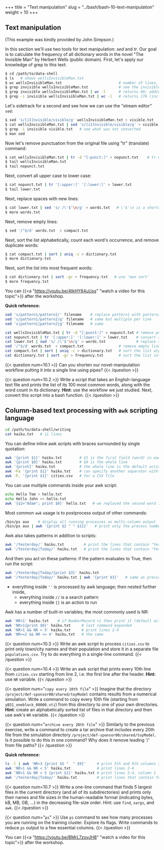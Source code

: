 +++
title = "Text manipulation"
slug = "../bash/bash-10-text-manipulation"
weight = 10
+++

## Text manipulation
<!-- (DH part: the invisible man) -->

(This example was kindly provided by John Simpson.)

In this section we'll use two tools for text manipulation: *sed* and *tr*. Our goal is to calculate the
frequency of all dictionary words in the novel "The Invisible Man" by Herbert Wells (public
domain). First, let's apply our knowledge of grep to this text:

```sh
$ cd /path/to/data-shell
$ ls   # shows wellsInvisibleMan.txt
$ wc wellsInvisibleMan.txt                          # number of lines, words, characters
$ grep invisible wellsInvisibleMan.txt              # see the invisible man
$ grep invisible wellsInvisibleMan.txt | wc -l      # returns 60; adding -w gives the same count
$ grep -i invisible wellsInvisibleMan.txt | wc -l   # returns 176 (includes: invisible Invisible INVISIBLE)
```

Let's sidetrack for a second and see how we can use the "stream editor" `sed`:

```sh
$ sed 's/[iI]nvisible/visible/g' wellsInvisibleMan.txt > visible.txt   # make him visible
$ cat wellsInvisibleMan.txt | sed 's/[iI]nvisible/visible/g' > visible.txt   # this also works (standard input)
$ grep -i invisible visible.txt   # see what was not converted
$ man sed
```

Now let's remove punctuation from the original file using "tr" (translate) command:

```sh
$ cat wellsInvisibleMan.txt | tr -d "[:punct:]" > nopunct.txt    # tr only takes standard input
$ tail wellsInvisibleMan.txt
$ tail nopunct.txt
```

Next, convert all upper case to lower case:

```sh
$ cat nopunct.txt | tr '[:upper:]' '[:lower:]' > lower.txt
$ tail lower.txt
```

Next, replace spaces with new lines:

```sh
$ cat lower.txt | sed 's/ /\'$'\n/g' > words.txt   # \'$'\n is a shortcut for a new line
$ more words.txt
```

Next, remove empty lines:

```sh
$ sed '/^$/d' words.txt  > compact.txt
```

Next, sort the list alphabetically, count each word's occurrence, and remove duplicate words:

```sh
$ cat compact.txt | sort | uniq -c > dictionary.txt
$ more dictionary.txt
```

Next, sort the list into most frequent words:

```sh
$ cat dictionary.txt | sort -gr > frequency.txt   # use 'man sort'
$ more frequency.txt
```

<!-- > **Exercise:** write a script 'countWords.sh' that takes a text file name as an argument, and returns -->
<!-- > the list of its 100 most common words, i.e. the script should be used as `./countWords.sh -->
<!-- > wellsInvisibleMan.txt`. The script should not leave any intermediate files. Or even better, write a -->
<!-- > function 'countWords()' taking a text file name as an argument. -->

<!-- 10-textManipulation.mkv -->
<!-- {{< yt 4IkHY84uUss 63 >}} -->
You can {{<a "https://youtu.be/4IkHY84uUss" "watch a video for this topic">}} after the workshop.

**Quick reference:**
```sh
sed 's/pattern1/pattern2/' filename    # replace pattern1 with pattern2, one per line
sed 's/pattern1/pattern2/g' filename   # same but multiple per line
sed 's|pattern1|pattern2|g' filename   # same

cat wellsInvisibleMan.txt | tr -d "[:punct:]" > nopunct.txt # remove punctuation; tr only takes standard input
cat nopunct.txt | tr '[:upper:]' '[:lower:]' > lower.txt    # convert all upper case to lower case
cat lower.txt | sed 's/ /\'$'\n/g' > words.txt              # replace spaces with new lines
sed '/^$/d' words.txt  > compact.txt                # remove empty lines
cat compact.txt | sort | uniq -c > dictionary.txt   # sort the list alphabetically, count each word's occurrence
cat dictionary.txt | sort -gr > frequency.txt       # sort the list into most frequent words
```



{{< question num=10.1 >}}
Can you shorten our novel-manipulation workflow putting it into a single line using pipes?
{{< /question >}}




{{< question num=10.2 >}}
Write a script that takes an English-language text file and prints the list of its 100 most common words,
along with the word count in its dictionary. **Hint**: use the workflow we just studied. Next, convert this script
into a bash function.
{{< /question >}}







## Column-based text processing with `awk` scripting language

```sh
cd /path/to/data-shell/writing
cat haiku.txt   # 11 lines
```

You can define inline awk scripts with braces surrounded by single quotation:

```sh
awk '{print $1}' haiku.txt        # $1 is the first field (word) in each line => processing columns
awk '{print $0}' haiku.txt        # $0 is the whole line
awk '{print}' haiku.txt           # the whole line is the default action
awk -Fa '{print $1}' haiku.txt    # can specify another separator with -F ("a" in this case)
awk -F, '{print $1}' cities.csv   # for a CSV file
```

You can use multiple commands inside your awk script:

```sh
echo Hello Tom > hello.txt
echo Hello John >> hello.txt
awk '{$2="Adam"; print $0}' hello.txt   # we replaced the second word in each line with "Adam"
```

Most common `awk` usage is to postprocess output of other commands:

```sh
/bin/ps aux    # display all running processes as multi-column output
/bin/ps aux | awk '{print $2 " " $11}'   # print only the process number and the command
```

Awk also takes patterns in addition to scripts:

```sh
awk '/Yesterday/' haiku.txt         # print the lines that contain "Yesterday"
awk '/Yesterday|Today/' haiku.txt   # print the lines that contain "Yesterday" or "Today"
```

And then you act on these patterns: if the pattern evaluates to True, then run the script:

```sh
awk '/Yesterday|Today/{print $3}' haiku.txt
awk '/Yesterday|Today/' haiku.txt | awk '{print $3}'   # same as previous line
```

- everything inside `''` is processed by awk language; then nested further inside,
  - everything inside `//` is a search pattern
  - everything inside `{}` is an action to run

Awk has a number of built-in variables; the most commonly used is NR:

```sh
awk 'NR>1' haiku.txt    # if NumberRecord >1 then print it (default action), i.e. skip the first line
awk 'NR>1{print $0}' haiku.txt     # last command expanded
awk 'NR>1 && NR < 5' haiku.txt     # print lines 2-4
awk 'NR>=2 && NR <= 4' haiku.txt   # the same
```

{{< question num=10.3 >}}
Write an awk script to process `cities.csv` to print only town/city names and their population and store it in
a separate file `populations.csv`. Try to do everything in a single-line command.
{{< /question >}}

{{< question num=10.4 >}}
Write an awk script that prints every 10th line from `cities.csv` starting from line 2, i.e. the first line
after the header. **Hint**: use `NR` variable.
{{< /question >}}

{{< question num="`copy every 10th file`" >}}
Imagine that the directory `/project/def-sponsor00/shared/toyModel` contains results from a numerical
simulation. Write a command to copy every 10th file (starting from `yB31_oneblock_00000.vti`)
from this directory to one of your own directories. **Hint**:
create an alphabetically sorted list of files in that directory and then use awk's `NR` variable.
{{< /question >}}

{{< question num="`archive every 20th file`" >}}
Similarly to the previous exercise, write a command to create a tar archive that includes every 20th file
from the simulation directory `/project/def-sponsor00/shared/toyModel`. Is it possible to do this in one
command? Why does it remove leading '/' from file paths?
{{< /question >}}

**Quick reference:**
```sh
ls -l | awk 'NR>3 {print $5 "  " $9}'     # print 5th and 9th columns starting with line 4
awk 'NR>1 && NR < 5' haiku.txt            # print lines 2-4
awk 'NR>1 && NR < 5 {print $1}' haiku.txt # print lines 2-4, column 1
awk '/Yesterday|Today/' haiku.txt         # print lines that contain Yesterday or Today
```

{{< question num=10.7 >}}
Write a one-line command that finds 5 largest files in the current directory (and all of its subdirectories)
and prints only their names and file sizes in the human-readable format (indicating bytes, kB, MB, GB, ...) in
the decreasing file-size order. Hint: use `find`, `xargs`, and `awk`.
{{< /question >}}

{{< question num="`ps`" >}}
Use `ps` command to see how many processes you are running on the training cluster. Explore its flags. Write
commands to reduce `ps` output to a few essential columns.
{{< /question >}}

<!-- 10-awk.mkv -->
<!-- {{< yt BMrL7zoyJH8 63 >}} -->
You can {{<a "https://youtu.be/BMrL7zoyJH8" "watch a video for this topic">}} after the workshop.
